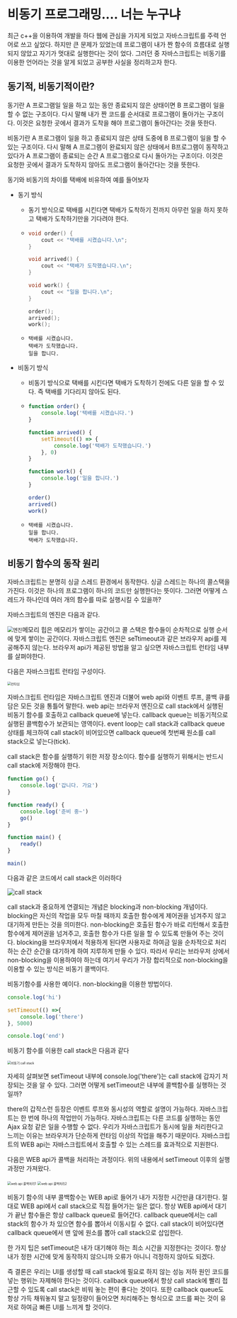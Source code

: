 # 비동기 프로그래밍.... 너는 누구냐

최근 c++을 이용하여 개발을 하다 웹에 관심을 가지게 되었고 자바스크립트를 주력 언어로 쓰고 싶었다. 하지만 큰 문제가 있었는데 프로그램이 내가 짠 함수의 흐름대로 실행되지 않았고 자기가 멋대로 실행한다는 것이 었다. 그러던 중 자바스크립트는 비동기를 이용한 언어라는 것을 알게 되었고 공부한 사실을 정리하고자 한다.





## 동기적, 비동기적이란?

동기란 A 프로그램일 일을 하고 있는 동안 종료되지 않은 상태이면 B 프로그램이 일을 할 수 없는 구조이다. 다시 말해 내가 짠 코드를 순서대로 프로그램이 돌아가는 구조이다. 이것은 요청한 곳에서 결과가 도착을 해야 프로그램이 돌아간다는 것을 뜻한다.



비동기란 A 프로그램이 일을 하고 종료되지 않은 상태 도중에 B 프로그램이 일을 할 수 있는 구조이다. 다시 말해 A 프로그램이 완료되지 않은 상태에서 B프로그램이 동작하고 있다가 A 프로그램이 종료되는 순간 A 프로그램으로 다시 돌아가는 구조이다.  이것은 요청한 곳에서 결과가 도착하지 않아도 프로그램이 돌아간다는 것을 뜻한다.



동기와 비동기의 차이를 택배에 비유하여 예를 들어보자

* 동기 방식

  * 동기 방식으로 택배를 시킨다면 택배가 도착하기 전까지 아무런 일을 하지 못하고 택배가 도착하기만을 기다려야 한다.

  * ```c++
    void order() {
        cout << "택배를 시켰습니다.\n";
    }
    
    void arrived() {
    	cout << "택배가 도착했습니다.\n";
    }
    
    void work() {
        cout << "일을 합니다.\n";
    }
    
    order();
    arrived();
    work();
    ```

  * ```
    택배를 시켰습니다.
    택배가 도착했습니다.
    일을 합니다.
    ```

  

* 비동기 방식

  * 비동기 방식으로 택배를 시킨다면 택배가 도착하기 전에도 다른 일을 할 수 있다. 즉 택배를 기다리지 않아도 된다.

  * ``` javascript
    function order() {
        console.log('택배를 시켰습니다.')
    }
    
    function arrived() {
        setTimeout(() => {
            console.log('택배가 도착했습니다.')
        }, 0)
    }
    
    function work() {
        console.log('일을 합니다.')
    }
    
    order()
    arrived()
    work()
    ```

    

  * ```
    택배를 시켰습니다.
    일을 합니다.
    택배가 도착했습니다.
    ```





## 비동기 함수의 동작 원리

자바스크립트는 분명히 싱글 스레드 환경에서 동작한다.  싱글 스레드는 하나의 콜스택을 가진다. 이것은 하나의 프로그램이 하나의 코드만 실행한다는 뜻이다. 그러면 어떻게 스레드가 하나인데 여러 개의 함수를 따로 실행시킬 수 있을까? 



자바스크립트의 엔진은 다음과 같다.

<img src="https://github.com/hansanguk0222/javascript_knowledge/blob/master/git%EC%9E%90%EB%A3%8C/autodraw%202020.%208.%2015.%20%EC%98%A4%ED%9B%84%204_11_05.png?raw=true" alt="엔진" style="zoom: 80%;" />메모리 힙은 메모리가 쌓이는 공간이고 콜 스택은 함수들이 순차적으로 실행 순서에 맞게 쌓이는 공간이다. 자바스크립트 엔진은 seTtimeout과 같은 브라우저 api를 제공해주지 않는다. 브라우저 api가 제공된 방법을 알고 싶으면 자바스크립트 런타임 내부를 살펴야한다.



다음은 자바스크립트 런타임 구성이다.

<img src="https://github.com/hansanguk0222/javascript_knowledge/blob/master/git%EC%9E%90%EB%A3%8C/autodraw%202020.%208.%2015.%20%EC%98%A4%ED%9B%84%204_37_25.png?raw=true" alt="런타임" style="zoom:50%;" />

자바스크립트 런타임은 자바스크립트 엔진과 더불어 web api와 이벤트 루프, 콜백 큐를 담은 모든 것을 통틀어 말한다. web api는 브라우저 엔진으로 call stack에서 실행된 비동기 함수를 호출하고 callback queue에 넣는다. callback queue는 비동기적으로 실행된 콜백함수가 보관되는 영역이다. event loop는 call stack과 callback queue 상태를 체크하여 call stack이 비어있으면 callback queue에 첫번째 원소를 call stack으로 넣는다(tick).



call stack은 함수를 실행하기 위한 저장 장소이다. 함수를 실행하기 위해서는 반드시 call stack에 저장해야 한다.

```javascript
function go() {
    console.log('갑니다. 가요')
}

function ready() {
	console.log('준비 중~')
    go()
}

function main() {
    ready()
}

main()
```



다음과 같은 코드에서 call stack은 이러하다

![call stack](https://github.com/hansanguk0222/javascript_knowledge/blob/master/git%EC%9E%90%EB%A3%8C/autodraw%202020.%208.%2015.%20%EC%98%A4%ED%9B%84%207_17_14.png?raw=true)



call stack과 중요하게 연결되는 개념은 blocking과 non-blocking 개념이다. blocking은 자신의 작업을 모두 마칠 때까지  호출한 함수에게 제어권을 넘겨주지 않고 대기하게 만든는 것을 의미한다. non-blocking은 호출된 함수가 바로 리턴해서 호출한 함수에게 제어권을 넘겨주고, 호출한 함수가 다른 일을 할 수 있도록 만들어 주는 것이다. blocking을 브라우저에서 적용하게 된다면 사용자로 하여금 일을 순차적으로 처리하는 순간 순간을 대기하게 하여 지루하게 만들 수 있다. 따라서 우리는 브라우저 상에서 non-blocking을 이용하여야 하는데 여기서 우리가 가장 합리적으로 non-blocking을 이용할 수 있는 방식은 비동기 콜백이다. 



비동기함수를 사용한 예이다. non-blocking을 이용한 방법이다.

```javascript
console.log('hi')

setTimeout(() =>{
    console.log('there')
}, 5000)

console.log('end')
```



비동기 함수를 이용한 call stack은 다음과 같다

<img src="https://github.com/hansanguk0222/javascript_knowledge/blob/master/git%EC%9E%90%EB%A3%8C/autodraw%202020.%208.%2016.%20%EC%98%A4%EC%A0%84%2012_19_03.png?raw=true" alt="비동기 call stack" style="zoom:50%;" />

자세히 살펴보면 setTimeout 내부에 console.log('there')는 call stack에 갑자기 저장되는 것을 알 수 있다. 그러면 어떻게 setTimeout은 내부에 콜백함수를 실행하는 것일까?



there의 갑작스런 등장은 이벤트 루프와 동시성의 역할로 설명이 가능하다. 자바스크립트는 한 번에 하나의 작업만이 가능하다. 자바스크립트는 다른 코드를 실행하는 동안 Ajax 요청 같은 일을 수행할 수 없다.  우리가 자바스크립트가 동시에 일을 처리한다고 느끼는 이유는 브라우저가 단순하게 런타임 이상의 작업을 해주기 때문이다. 자바스크립트의 WEB api는 자바스크립트에서 호출할 수 있는 스레드를 효과적으로 지원한다.



다음은 WEB api가 콜백을 처리하는 과정이다. 위의 내용에서 setTimeout 이후의 실행 과정만 가져왔다.

<img src="https://github.com/hansanguk0222/javascript_knowledge/blob/master/git%EC%9E%90%EB%A3%8C/autodraw%202020.%208.%2016.%20%EC%98%A4%EC%A0%84%2012_44_06.png?raw=true" alt="web api 콜백처리1" style="zoom:50%;" />

<img src="https://github.com/hansanguk0222/javascript_knowledge/blob/master/git%EC%9E%90%EB%A3%8C/autodraw%202020.%208.%2016.%20%EC%98%A4%EC%A0%84%2012_46_45.png?raw=true" alt="web api 콜백처리2" style="zoom:50%;" />

비동기 함수의 내부 콜백함수는 WEB api로 들어가 내가 지정한 시간만큼 대기한다. 절대로 WEB api에서 call stack으로 직접 들어가는 일은 없다. 항상 WEB api에서 대기가 끝난 함수들은 항상 callback queue로 들어간다. callback queue에서는 call stack의 함수가 차 있으면 함수를 뽑아서 이동시킬 수 없다. call stack이 비어있다면 callback queue에서 맨 앞에 원소를 뽑아 call stack으로 삽입한다.



한 가지 팁은 setTimeout은 내가 대기해야 하는 최소 시간을 지정한다는 것이다. 항상 내가 정한 시간에 맞게 동작하지 않으니까 오류가 아니니 걱정하지 않아도 되겠다.



즉 결론은 우리는 UI를 생성할 때 call stack에 필요로 하지 않는 성능 저하 원인 코드를 넣는 행위는 자제해야 한다는 것이다. callback queue에서 항상 call stack에 빨리 접근할 수 있도록 call stack은 비워 놓는 편이 좋다는 것이다. 또한 callback queue도 항상 가득 채워놓지 말고 일정량이 들어오면 처리해주는 형식으로 코드를 짜는 것이 유저로 하여금 빠른 UI를 느끼게 할 것이다.